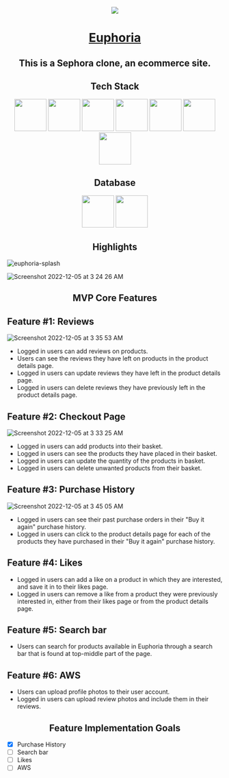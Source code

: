 <p align="center">
  <img src="https://user-images.githubusercontent.com/97000116/205624479-1d53937e-e123-4df5-ae7a-0bcfb3ab4e29.png" />
</p>
<h1 align="center"> 

[Euphoria](https://euphoria-uj4p.onrender.com)

</h1>


<h2 align="center"> This is a Sephora clone, an ecommerce site.</h2>

<h2 align="center"> Tech Stack </h2>

<div align="center">

[<img src="https://user-images.githubusercontent.com/105324675/190725431-5033a82c-51ff-4a9a-b9ff-48ad606a2a5e.svg" width="75" height="75">](https://www.javascript.com/) [<img src="https://user-images.githubusercontent.com/105324675/190726531-63e5fa0c-5e9a-4e12-a4df-ac578bdfefb3.svg" width="75" height="75">](https://whatwg.org/) [<img src="https://user-images.githubusercontent.com/105324675/190727242-21af03e1-b793-4257-bdc5-14996fb8da63.svg" width="75" height="75">](https://www.css3.com/) [<img src="https://user-images.githubusercontent.com/105324675/190727472-da7d5a51-ef2e-4f71-b90c-333debd2d147.svg" width="75" height="75">](https://reactjs.org/) [<img src="https://user-images.githubusercontent.com/105324675/190727697-f61e28b7-1597-4be0-9dc4-dbc443790f86.svg" width="75" height="75">](https://redux.js.org/) [<img src="https://user-images.githubusercontent.com/105324675/190729715-5aeed1a2-0914-413e-ac4b-de23aa7ed802.svg" width="75" height="75">](https://nodejs.org/en) [<img src="https://user-images.githubusercontent.com/105324675/190729918-773ddf18-90d3-4d52-aa81-c02731d413bf.svg" width="75" height="75">](https://www.npmjs.com/)

</div>

<h2 align="center"> Database </h2>

<div align="center">

[<img src="https://user-images.githubusercontent.com/105324675/190727354-8f322958-5b34-4c96-b052-358d06d0d9ef.svg" width="75" height="75">](https://www.postgresql.org/) [<img src="https://user-images.githubusercontent.com/105324675/190739700-864f937c-4e43-48ea-9216-00edb49d301d.svg" width="75" height="75">](https://sequelize.org/)

</div>

<h2 align="center"> Highlights </h2>


![euphoria-splash](https://user-images.githubusercontent.com/97000116/205626409-2a705bad-4b29-4b8d-a3c2-9ae1a2b8b2bd.png)


![Screenshot 2022-12-05 at 3 24 26 AM](https://user-images.githubusercontent.com/97000116/205626663-764d93d9-7a10-4a6f-b8b4-8e7faa03cba0.png)

<h2 align="center"> MVP Core Features </h2>

 
## Feature #1: Reviews
![Screenshot 2022-12-05 at 3 35 53 AM](https://user-images.githubusercontent.com/97000116/205627764-270e653b-654f-447f-b707-ea6d49bd8620.png)
 * Logged in users can add reviews on products.
 * Users can see the reviews they have left on products in the product details page.
 * Logged in users can update reviews they have left in the product details page.
 * Logged in users can delete reviews they have previously left in the product details page.


## Feature #2: Checkout Page
![Screenshot 2022-12-05 at 3 33 25 AM](https://user-images.githubusercontent.com/97000116/205627392-099f1c1e-052e-40e9-8cc0-1a80bdc7c2cf.png)
 * Logged in users can add products into their basket.
 * Logged in users can see the products they have placed in their basket.
 * Logged in users can update the quantity of the products in basket.
 * Logged in users can delete unwanted products from their basket.
 
## Feature #3: Purchase History
![Screenshot 2022-12-05 at 3 45 05 AM](https://user-images.githubusercontent.com/97000116/205629591-b400423b-ff1e-4f7b-a986-bfd43586b09e.png)
 * Logged in users can see their past purchase orders in their "Buy it again" purchase history.
 * Logged in users can click to the product details page for each of the products they have purchased in their "Buy it again" purchase history.
 
## Feature #4: Likes
 * Logged in users can add a like on a product in which they are interested, and save it in to their likes page.
 * Logged in users can remove a like from a product they were previously interested in, either from their likes page or from the product details page.

## Feature #5: Search bar
 * Users can search for products available in Euphoria through a search bar that is found at top-middle part of the page.
 
## Feature #6: AWS
 * Users can upload profile photos to their user account.
 * Logged in users can upload review photos and include them in their reviews.
 
<h2 align="center"> Feature Implementation Goals </h2>

- [x] Purchase History
- [ ] Search bar
- [ ] Likes
- [ ] AWS
